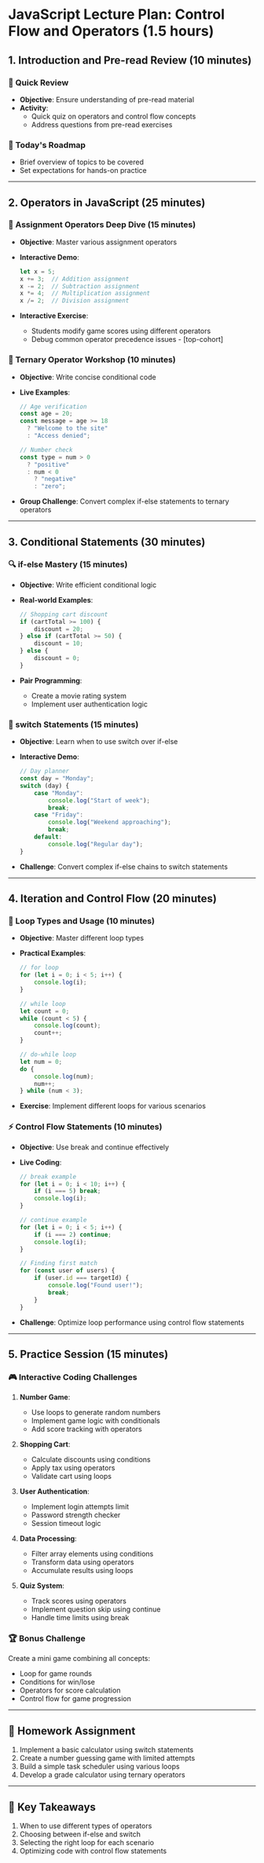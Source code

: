 # JavaScript Lecture Plan: Control Flow and Operators (1.5 hours)

## 1. Introduction and Pre-read Review (10 minutes)

### 🔄 Quick Review

- **Objective**: Ensure understanding of pre-read material
- **Activity**:
  - Quick quiz on operators and control flow concepts
  - Address questions from pre-read exercises

### 🌟 Today's Roadmap

- Brief overview of topics to be covered
- Set expectations for hands-on practice

---

## 2. Operators in JavaScript (25 minutes)

### 💫 Assignment Operators Deep Dive (15 minutes)

- **Objective**: Master various assignment operators
- **Interactive Demo**:

  ```javascript
  let x = 5;
  x += 3;  // Addition assignment
  x -= 2;  // Subtraction assignment
  x *= 4;  // Multiplication assignment
  x /= 2;  // Division assignment
  ```

- **Interactive Exercise**:
  - Students modify game scores using different operators
  - Debug common operator precedence issues - [top-cohort]

### 🎯 Ternary Operator Workshop (10 minutes)

- **Objective**: Write concise conditional code
- **Live Examples**:

  ```javascript
  // Age verification
  const age = 20;
  const message = age >= 18 
    ? "Welcome to the site" 
    : "Access denied";

  // Number check
  const type = num > 0 
    ? "positive" 
    : num < 0 
      ? "negative" 
      : "zero";
  ```

- **Group Challenge**: Convert complex if-else statements to ternary operators

---

## 3. Conditional Statements (30 minutes)

### 🔍 if-else Mastery (15 minutes)

- **Objective**: Write efficient conditional logic
- **Real-world Examples**:

  ```javascript
  // Shopping cart discount
  if (cartTotal >= 100) {
      discount = 20;
  } else if (cartTotal >= 50) {
      discount = 10;
  } else {
      discount = 0;
  }
  ```

- **Pair Programming**:
  - Create a movie rating system
  - Implement user authentication logic

### 🔀 switch Statements (15 minutes)

- **Objective**: Learn when to use switch over if-else
- **Interactive Demo**:

  ```javascript
  // Day planner
  const day = "Monday";
  switch (day) {
      case "Monday":
          console.log("Start of week");
          break;
      case "Friday":
          console.log("Weekend approaching");
          break;
      default:
          console.log("Regular day");
  }
  ```

- **Challenge**: Convert complex if-else chains to switch statements

---

## 4. Iteration and Control Flow (20 minutes)

### 🔄 Loop Types and Usage (10 minutes)

- **Objective**: Master different loop types
- **Practical Examples**:

  ```javascript
  // for loop
  for (let i = 0; i < 5; i++) {
      console.log(i);
  }

  // while loop
  let count = 0;
  while (count < 5) {
      console.log(count);
      count++;
  }

  // do-while loop
  let num = 0;
  do {
      console.log(num);
      num++;
  } while (num < 3);
  ```

- **Exercise**: Implement different loops for various scenarios

### ⚡ Control Flow Statements (10 minutes)

- **Objective**: Use break and continue effectively
- **Live Coding**:

  ```javascript
  // break example
  for (let i = 0; i < 10; i++) {
      if (i === 5) break;
      console.log(i);
  }

  // continue example
  for (let i = 0; i < 5; i++) {
      if (i === 2) continue;
      console.log(i);
  }

  // Finding first match
  for (const user of users) {
      if (user.id === targetId) {
          console.log("Found user!");
          break;
      }
  }
  ```

- **Challenge**: Optimize loop performance using control flow statements

---

## 5. Practice Session (15 minutes)

### 🎮 Interactive Coding Challenges

1. **Number Game**:
   - Use loops to generate random numbers
   - Implement game logic with conditionals
   - Add score tracking with operators

2. **Shopping Cart**:
   - Calculate discounts using conditions
   - Apply tax using operators
   - Validate cart using loops

3. **User Authentication**:
   - Implement login attempts limit
   - Password strength checker
   - Session timeout logic

4. **Data Processing**:
   - Filter array elements using conditions
   - Transform data using operators
   - Accumulate results using loops

5. **Quiz System**:
   - Track scores using operators
   - Implement question skip using continue
   - Handle time limits using break

### 🏆 Bonus Challenge

Create a mini game combining all concepts:

- Loop for game rounds
- Conditions for win/lose
- Operators for score calculation
- Control flow for game progression

---

## 📝 Homework Assignment

1. Implement a basic calculator using switch statements
2. Create a number guessing game with limited attempts
3. Build a simple task scheduler using various loops
4. Develop a grade calculator using ternary operators

---

## 🎯 Key Takeaways

1. When to use different types of operators
2. Choosing between if-else and switch
3. Selecting the right loop for each scenario
4. Optimizing code with control flow statements
